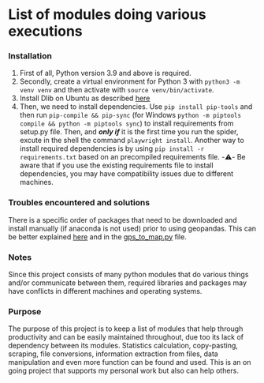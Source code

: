# List of modules doing various executions

### Installation

1. First of all, Python version 3.9 and above is required.
2. Secondly, create a virtual environment for Python 3 with `python3 -m venv venv` and then activate with `source venv/bin/activate`.
3. Install Dlib on Ubuntu as described [here](https://learnopencv.com/install-dlib-on-ubuntu/)
4. Then, we need to install dependencies. Use `pip install pip-tools` and then run `pip-compile && pip-sync` (for Windows `python -m piptools compile && python -m piptools sync`) to install requirements from setup.py file. Then, and ***only if*** it is the first time you run the spider, excute in the shell the command `playwright install`. Another way to install required dependencies is by using `pip install -r requirements.txt` based on an precompiled requirements file. 
-:warning:- Be aware that if you use the existing requirements file to install dependencies, you may have compatibility issues due to different machines.

### Troubles encountered and solutions
There is a specific order of packages that need to be downloaded and install manually (if anaconda is not used) prior to using geopandas.
This can be better explained [here](https://towardsdatascience.com/geopandas-installation-the-easy-way-for-windows-31a666b3610f) and in the [gps_to_map.py](gps_to_map.py) file.

### Notes
Since this project consists of many python modules that do various things and/or communicate between them, required libraries and packages may have conflicts in different machines and operating systems.

### Purpose
The purpose of this project is to keep a list of modules that help through productivity and can be easily maintained throughout, due too its lack of dependency between its modules.
Statistics calculation, copy-pasting, scraping, file conversions, information extraction from files, data manipulation and even more function can be found and used.
This is an on going project that supports my personal work but also can help others.